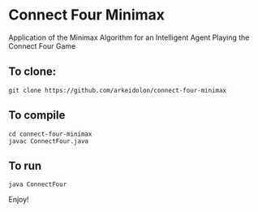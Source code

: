 Connect Four Minimax
====================

Application of the Minimax Algorithm for an Intelligent Agent Playing the Connect Four Game

## To clone:
```
git clone https://github.com/arkeidolon/connect-four-minimax
```

## To compile
  
```
cd connect-four-minimax
javac ConnectFour.java
```

## To run
  
```
java ConnectFour
```

Enjoy!
